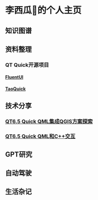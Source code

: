 # 李西瓜🍉的个人主页

## 知识图谱

## 资料整理
### QT Quick开源项目
#### [FluentUI](https://github.com/zhuzichu520/FluentUI)
#### [TaoQuick](https://github.com/jaredtao/TaoQuick)

## 技术分享
### [QT6.5 Quick QML集成QGIS方案探索](./tech-share/how-to-integrate-qml-qgis.md)
### [QT6.5 Quick QML和C++交互](./tech-share/qml-c++-data-exchange.md)

## GPT研究

## 自动驾驶

## 生活杂记

